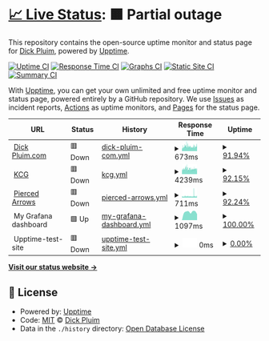# [📈 Live Status](https://pluim003.github.io/upptime): <!--live status--> **🟧 Partial outage**

This repository contains the open-source uptime monitor and status page for [Dick Pluim](https://dickpluim.com), powered by [Upptime](https://github.com/upptime/upptime).

[![Uptime CI](https://github.com/pluim003/upptime/workflows/Uptime%20CI/badge.svg)](https://github.com/pluim003/upptime/actions?query=workflow%3A%22Uptime+CI%22)
[![Response Time CI](https://github.com/pluim003/upptime/workflows/Response%20Time%20CI/badge.svg)](https://github.com/pluim003/upptime/actions?query=workflow%3A%22Response+Time+CI%22)
[![Graphs CI](https://github.com/pluim003/upptime/workflows/Graphs%20CI/badge.svg)](https://github.com/pluim003/upptime/actions?query=workflow%3A%22Graphs+CI%22)
[![Static Site CI](https://github.com/pluim003/upptime/workflows/Static%20Site%20CI/badge.svg)](https://github.com/pluim003/upptime/actions?query=workflow%3A%22Static+Site+CI%22)
[![Summary CI](https://github.com/pluim003/upptime/workflows/Summary%20CI/badge.svg)](https://github.com/pluim003/upptime/actions?query=workflow%3A%22Summary+CI%22)

With [Upptime](https://upptime.js.org), you can get your own unlimited and free uptime monitor and status page, powered entirely by a GitHub repository. We use [Issues](https://github.com/pluim003/upptime/issues) as incident reports, [Actions](https://github.com/pluim003/upptime/actions) as uptime monitors, and [Pages](https://pluim003.github.io/upptime) for the status page.

<!--start: status pages-->
<!-- This summary is generated by Upptime (https://github.com/upptime/upptime) -->
<!-- Do not edit this manually, your changes will be overwritten -->
<!-- prettier-ignore -->
| URL | Status | History | Response Time | Uptime |
| --- | ------ | ------- | ------------- | ------ |
| <img alt="" src="https://icons.duckduckgo.com/ip3/dickpluim.com.ico" height="13"> [Dick Pluim.com](https://dickpluim.com) | 🟥 Down | [dick-pluim-com.yml](https://github.com/pluim003/upptime/commits/HEAD/history/dick-pluim-com.yml) | <details><summary><img alt="Response time graph" src="./graphs/dick-pluim-com/response-time-week.png" height="20"> 673ms</summary><br><a href="https://pluim003.github.io/upptime/history/dick-pluim-com"><img alt="Response time 680" src="https://img.shields.io/endpoint?url=https%3A%2F%2Fraw.githubusercontent.com%2Fpluim003%2Fupptime%2FHEAD%2Fapi%2Fdick-pluim-com%2Fresponse-time.json"></a><br><a href="https://pluim003.github.io/upptime/history/dick-pluim-com"><img alt="24-hour response time 737" src="https://img.shields.io/endpoint?url=https%3A%2F%2Fraw.githubusercontent.com%2Fpluim003%2Fupptime%2FHEAD%2Fapi%2Fdick-pluim-com%2Fresponse-time-day.json"></a><br><a href="https://pluim003.github.io/upptime/history/dick-pluim-com"><img alt="7-day response time 673" src="https://img.shields.io/endpoint?url=https%3A%2F%2Fraw.githubusercontent.com%2Fpluim003%2Fupptime%2FHEAD%2Fapi%2Fdick-pluim-com%2Fresponse-time-week.json"></a><br><a href="https://pluim003.github.io/upptime/history/dick-pluim-com"><img alt="30-day response time 671" src="https://img.shields.io/endpoint?url=https%3A%2F%2Fraw.githubusercontent.com%2Fpluim003%2Fupptime%2FHEAD%2Fapi%2Fdick-pluim-com%2Fresponse-time-month.json"></a><br><a href="https://pluim003.github.io/upptime/history/dick-pluim-com"><img alt="1-year response time 681" src="https://img.shields.io/endpoint?url=https%3A%2F%2Fraw.githubusercontent.com%2Fpluim003%2Fupptime%2FHEAD%2Fapi%2Fdick-pluim-com%2Fresponse-time-year.json"></a></details> | <details><summary><a href="https://pluim003.github.io/upptime/history/dick-pluim-com">91.94%</a></summary><a href="https://pluim003.github.io/upptime/history/dick-pluim-com"><img alt="All-time uptime 99.76%" src="https://img.shields.io/endpoint?url=https%3A%2F%2Fraw.githubusercontent.com%2Fpluim003%2Fupptime%2FHEAD%2Fapi%2Fdick-pluim-com%2Fuptime.json"></a><br><a href="https://pluim003.github.io/upptime/history/dick-pluim-com"><img alt="24-hour uptime 88.24%" src="https://img.shields.io/endpoint?url=https%3A%2F%2Fraw.githubusercontent.com%2Fpluim003%2Fupptime%2FHEAD%2Fapi%2Fdick-pluim-com%2Fuptime-day.json"></a><br><a href="https://pluim003.github.io/upptime/history/dick-pluim-com"><img alt="7-day uptime 91.94%" src="https://img.shields.io/endpoint?url=https%3A%2F%2Fraw.githubusercontent.com%2Fpluim003%2Fupptime%2FHEAD%2Fapi%2Fdick-pluim-com%2Fuptime-week.json"></a><br><a href="https://pluim003.github.io/upptime/history/dick-pluim-com"><img alt="30-day uptime 93.76%" src="https://img.shields.io/endpoint?url=https%3A%2F%2Fraw.githubusercontent.com%2Fpluim003%2Fupptime%2FHEAD%2Fapi%2Fdick-pluim-com%2Fuptime-month.json"></a><br><a href="https://pluim003.github.io/upptime/history/dick-pluim-com"><img alt="1-year uptime 99.48%" src="https://img.shields.io/endpoint?url=https%3A%2F%2Fraw.githubusercontent.com%2Fpluim003%2Fupptime%2FHEAD%2Fapi%2Fdick-pluim-com%2Fuptime-year.json"></a></details>
| <img alt="" src="https://icons.duckduckgo.com/ip3/kunstrijclubgroningen.nl.ico" height="13"> [KCG](https://kunstrijclubgroningen.nl) | 🟥 Down | [kcg.yml](https://github.com/pluim003/upptime/commits/HEAD/history/kcg.yml) | <details><summary><img alt="Response time graph" src="./graphs/kcg/response-time-week.png" height="20"> 4239ms</summary><br><a href="https://pluim003.github.io/upptime/history/kcg"><img alt="Response time 4244" src="https://img.shields.io/endpoint?url=https%3A%2F%2Fraw.githubusercontent.com%2Fpluim003%2Fupptime%2FHEAD%2Fapi%2Fkcg%2Fresponse-time.json"></a><br><a href="https://pluim003.github.io/upptime/history/kcg"><img alt="24-hour response time 3968" src="https://img.shields.io/endpoint?url=https%3A%2F%2Fraw.githubusercontent.com%2Fpluim003%2Fupptime%2FHEAD%2Fapi%2Fkcg%2Fresponse-time-day.json"></a><br><a href="https://pluim003.github.io/upptime/history/kcg"><img alt="7-day response time 4239" src="https://img.shields.io/endpoint?url=https%3A%2F%2Fraw.githubusercontent.com%2Fpluim003%2Fupptime%2FHEAD%2Fapi%2Fkcg%2Fresponse-time-week.json"></a><br><a href="https://pluim003.github.io/upptime/history/kcg"><img alt="30-day response time 4198" src="https://img.shields.io/endpoint?url=https%3A%2F%2Fraw.githubusercontent.com%2Fpluim003%2Fupptime%2FHEAD%2Fapi%2Fkcg%2Fresponse-time-month.json"></a><br><a href="https://pluim003.github.io/upptime/history/kcg"><img alt="1-year response time 4296" src="https://img.shields.io/endpoint?url=https%3A%2F%2Fraw.githubusercontent.com%2Fpluim003%2Fupptime%2FHEAD%2Fapi%2Fkcg%2Fresponse-time-year.json"></a></details> | <details><summary><a href="https://pluim003.github.io/upptime/history/kcg">92.15%</a></summary><a href="https://pluim003.github.io/upptime/history/kcg"><img alt="All-time uptime 99.76%" src="https://img.shields.io/endpoint?url=https%3A%2F%2Fraw.githubusercontent.com%2Fpluim003%2Fupptime%2FHEAD%2Fapi%2Fkcg%2Fuptime.json"></a><br><a href="https://pluim003.github.io/upptime/history/kcg"><img alt="24-hour uptime 88.32%" src="https://img.shields.io/endpoint?url=https%3A%2F%2Fraw.githubusercontent.com%2Fpluim003%2Fupptime%2FHEAD%2Fapi%2Fkcg%2Fuptime-day.json"></a><br><a href="https://pluim003.github.io/upptime/history/kcg"><img alt="7-day uptime 92.15%" src="https://img.shields.io/endpoint?url=https%3A%2F%2Fraw.githubusercontent.com%2Fpluim003%2Fupptime%2FHEAD%2Fapi%2Fkcg%2Fuptime-week.json"></a><br><a href="https://pluim003.github.io/upptime/history/kcg"><img alt="30-day uptime 93.80%" src="https://img.shields.io/endpoint?url=https%3A%2F%2Fraw.githubusercontent.com%2Fpluim003%2Fupptime%2FHEAD%2Fapi%2Fkcg%2Fuptime-month.json"></a><br><a href="https://pluim003.github.io/upptime/history/kcg"><img alt="1-year uptime 99.48%" src="https://img.shields.io/endpoint?url=https%3A%2F%2Fraw.githubusercontent.com%2Fpluim003%2Fupptime%2FHEAD%2Fapi%2Fkcg%2Fuptime-year.json"></a></details>
| <img alt="" src="https://icons.duckduckgo.com/ip3/www.piercedarrows.nl.ico" height="13"> [Pierced Arrows](https://www.piercedarrows.nl) | 🟥 Down | [pierced-arrows.yml](https://github.com/pluim003/upptime/commits/HEAD/history/pierced-arrows.yml) | <details><summary><img alt="Response time graph" src="./graphs/pierced-arrows/response-time-week.png" height="20"> 711ms</summary><br><a href="https://pluim003.github.io/upptime/history/pierced-arrows"><img alt="Response time 656" src="https://img.shields.io/endpoint?url=https%3A%2F%2Fraw.githubusercontent.com%2Fpluim003%2Fupptime%2FHEAD%2Fapi%2Fpierced-arrows%2Fresponse-time.json"></a><br><a href="https://pluim003.github.io/upptime/history/pierced-arrows"><img alt="24-hour response time 738" src="https://img.shields.io/endpoint?url=https%3A%2F%2Fraw.githubusercontent.com%2Fpluim003%2Fupptime%2FHEAD%2Fapi%2Fpierced-arrows%2Fresponse-time-day.json"></a><br><a href="https://pluim003.github.io/upptime/history/pierced-arrows"><img alt="7-day response time 711" src="https://img.shields.io/endpoint?url=https%3A%2F%2Fraw.githubusercontent.com%2Fpluim003%2Fupptime%2FHEAD%2Fapi%2Fpierced-arrows%2Fresponse-time-week.json"></a><br><a href="https://pluim003.github.io/upptime/history/pierced-arrows"><img alt="30-day response time 646" src="https://img.shields.io/endpoint?url=https%3A%2F%2Fraw.githubusercontent.com%2Fpluim003%2Fupptime%2FHEAD%2Fapi%2Fpierced-arrows%2Fresponse-time-month.json"></a><br><a href="https://pluim003.github.io/upptime/history/pierced-arrows"><img alt="1-year response time 656" src="https://img.shields.io/endpoint?url=https%3A%2F%2Fraw.githubusercontent.com%2Fpluim003%2Fupptime%2FHEAD%2Fapi%2Fpierced-arrows%2Fresponse-time-year.json"></a></details> | <details><summary><a href="https://pluim003.github.io/upptime/history/pierced-arrows">92.24%</a></summary><a href="https://pluim003.github.io/upptime/history/pierced-arrows"><img alt="All-time uptime 99.77%" src="https://img.shields.io/endpoint?url=https%3A%2F%2Fraw.githubusercontent.com%2Fpluim003%2Fupptime%2FHEAD%2Fapi%2Fpierced-arrows%2Fuptime.json"></a><br><a href="https://pluim003.github.io/upptime/history/pierced-arrows"><img alt="24-hour uptime 88.42%" src="https://img.shields.io/endpoint?url=https%3A%2F%2Fraw.githubusercontent.com%2Fpluim003%2Fupptime%2FHEAD%2Fapi%2Fpierced-arrows%2Fuptime-day.json"></a><br><a href="https://pluim003.github.io/upptime/history/pierced-arrows"><img alt="7-day uptime 92.24%" src="https://img.shields.io/endpoint?url=https%3A%2F%2Fraw.githubusercontent.com%2Fpluim003%2Fupptime%2FHEAD%2Fapi%2Fpierced-arrows%2Fuptime-week.json"></a><br><a href="https://pluim003.github.io/upptime/history/pierced-arrows"><img alt="30-day uptime 93.86%" src="https://img.shields.io/endpoint?url=https%3A%2F%2Fraw.githubusercontent.com%2Fpluim003%2Fupptime%2FHEAD%2Fapi%2Fpierced-arrows%2Fuptime-month.json"></a><br><a href="https://pluim003.github.io/upptime/history/pierced-arrows"><img alt="1-year uptime 99.49%" src="https://img.shields.io/endpoint?url=https%3A%2F%2Fraw.githubusercontent.com%2Fpluim003%2Fupptime%2FHEAD%2Fapi%2Fpierced-arrows%2Fuptime-year.json"></a></details>
| <img alt="" src="https://icons.duckduckgo.com/ip3/$upptime_grafana.ico" height="13"> My Grafana dashboard | 🟩 Up | [my-grafana-dashboard.yml](https://github.com/pluim003/upptime/commits/HEAD/history/my-grafana-dashboard.yml) | <details><summary><img alt="Response time graph" src="./graphs/my-grafana-dashboard/response-time-week.png" height="20"> 1097ms</summary><br><a href="https://pluim003.github.io/upptime/history/my-grafana-dashboard"><img alt="Response time 1007" src="https://img.shields.io/endpoint?url=https%3A%2F%2Fraw.githubusercontent.com%2Fpluim003%2Fupptime%2FHEAD%2Fapi%2Fmy-grafana-dashboard%2Fresponse-time.json"></a><br><a href="https://pluim003.github.io/upptime/history/my-grafana-dashboard"><img alt="24-hour response time 825" src="https://img.shields.io/endpoint?url=https%3A%2F%2Fraw.githubusercontent.com%2Fpluim003%2Fupptime%2FHEAD%2Fapi%2Fmy-grafana-dashboard%2Fresponse-time-day.json"></a><br><a href="https://pluim003.github.io/upptime/history/my-grafana-dashboard"><img alt="7-day response time 1097" src="https://img.shields.io/endpoint?url=https%3A%2F%2Fraw.githubusercontent.com%2Fpluim003%2Fupptime%2FHEAD%2Fapi%2Fmy-grafana-dashboard%2Fresponse-time-week.json"></a><br><a href="https://pluim003.github.io/upptime/history/my-grafana-dashboard"><img alt="30-day response time 1245" src="https://img.shields.io/endpoint?url=https%3A%2F%2Fraw.githubusercontent.com%2Fpluim003%2Fupptime%2FHEAD%2Fapi%2Fmy-grafana-dashboard%2Fresponse-time-month.json"></a><br><a href="https://pluim003.github.io/upptime/history/my-grafana-dashboard"><img alt="1-year response time 977" src="https://img.shields.io/endpoint?url=https%3A%2F%2Fraw.githubusercontent.com%2Fpluim003%2Fupptime%2FHEAD%2Fapi%2Fmy-grafana-dashboard%2Fresponse-time-year.json"></a></details> | <details><summary><a href="https://pluim003.github.io/upptime/history/my-grafana-dashboard">100.00%</a></summary><a href="https://pluim003.github.io/upptime/history/my-grafana-dashboard"><img alt="All-time uptime 99.01%" src="https://img.shields.io/endpoint?url=https%3A%2F%2Fraw.githubusercontent.com%2Fpluim003%2Fupptime%2FHEAD%2Fapi%2Fmy-grafana-dashboard%2Fuptime.json"></a><br><a href="https://pluim003.github.io/upptime/history/my-grafana-dashboard"><img alt="24-hour uptime 100.00%" src="https://img.shields.io/endpoint?url=https%3A%2F%2Fraw.githubusercontent.com%2Fpluim003%2Fupptime%2FHEAD%2Fapi%2Fmy-grafana-dashboard%2Fuptime-day.json"></a><br><a href="https://pluim003.github.io/upptime/history/my-grafana-dashboard"><img alt="7-day uptime 100.00%" src="https://img.shields.io/endpoint?url=https%3A%2F%2Fraw.githubusercontent.com%2Fpluim003%2Fupptime%2FHEAD%2Fapi%2Fmy-grafana-dashboard%2Fuptime-week.json"></a><br><a href="https://pluim003.github.io/upptime/history/my-grafana-dashboard"><img alt="30-day uptime 99.32%" src="https://img.shields.io/endpoint?url=https%3A%2F%2Fraw.githubusercontent.com%2Fpluim003%2Fupptime%2FHEAD%2Fapi%2Fmy-grafana-dashboard%2Fuptime-month.json"></a><br><a href="https://pluim003.github.io/upptime/history/my-grafana-dashboard"><img alt="1-year uptime 99.54%" src="https://img.shields.io/endpoint?url=https%3A%2F%2Fraw.githubusercontent.com%2Fpluim003%2Fupptime%2FHEAD%2Fapi%2Fmy-grafana-dashboard%2Fuptime-year.json"></a></details>
| <img alt="" src="https://icons.duckduckgo.com/ip3/$upptime_upptime_test.ico" height="13"> Upptime-test-site | 🟥 Down | [upptime-test-site.yml](https://github.com/pluim003/upptime/commits/HEAD/history/upptime-test-site.yml) | <details><summary><img alt="Response time graph" src="./graphs/upptime-test-site/response-time-week.png" height="20"> 0ms</summary><br><a href="https://pluim003.github.io/upptime/history/upptime-test-site"><img alt="Response time 688" src="https://img.shields.io/endpoint?url=https%3A%2F%2Fraw.githubusercontent.com%2Fpluim003%2Fupptime%2FHEAD%2Fapi%2Fupptime-test-site%2Fresponse-time.json"></a><br><a href="https://pluim003.github.io/upptime/history/upptime-test-site"><img alt="24-hour response time 0" src="https://img.shields.io/endpoint?url=https%3A%2F%2Fraw.githubusercontent.com%2Fpluim003%2Fupptime%2FHEAD%2Fapi%2Fupptime-test-site%2Fresponse-time-day.json"></a><br><a href="https://pluim003.github.io/upptime/history/upptime-test-site"><img alt="7-day response time 0" src="https://img.shields.io/endpoint?url=https%3A%2F%2Fraw.githubusercontent.com%2Fpluim003%2Fupptime%2FHEAD%2Fapi%2Fupptime-test-site%2Fresponse-time-week.json"></a><br><a href="https://pluim003.github.io/upptime/history/upptime-test-site"><img alt="30-day response time 592" src="https://img.shields.io/endpoint?url=https%3A%2F%2Fraw.githubusercontent.com%2Fpluim003%2Fupptime%2FHEAD%2Fapi%2Fupptime-test-site%2Fresponse-time-month.json"></a><br><a href="https://pluim003.github.io/upptime/history/upptime-test-site"><img alt="1-year response time 643" src="https://img.shields.io/endpoint?url=https%3A%2F%2Fraw.githubusercontent.com%2Fpluim003%2Fupptime%2FHEAD%2Fapi%2Fupptime-test-site%2Fresponse-time-year.json"></a></details> | <details><summary><a href="https://pluim003.github.io/upptime/history/upptime-test-site">0.00%</a></summary><a href="https://pluim003.github.io/upptime/history/upptime-test-site"><img alt="All-time uptime 25.33%" src="https://img.shields.io/endpoint?url=https%3A%2F%2Fraw.githubusercontent.com%2Fpluim003%2Fupptime%2FHEAD%2Fapi%2Fupptime-test-site%2Fuptime.json"></a><br><a href="https://pluim003.github.io/upptime/history/upptime-test-site"><img alt="24-hour uptime 0.00%" src="https://img.shields.io/endpoint?url=https%3A%2F%2Fraw.githubusercontent.com%2Fpluim003%2Fupptime%2FHEAD%2Fapi%2Fupptime-test-site%2Fuptime-day.json"></a><br><a href="https://pluim003.github.io/upptime/history/upptime-test-site"><img alt="7-day uptime 0.00%" src="https://img.shields.io/endpoint?url=https%3A%2F%2Fraw.githubusercontent.com%2Fpluim003%2Fupptime%2FHEAD%2Fapi%2Fupptime-test-site%2Fuptime-week.json"></a><br><a href="https://pluim003.github.io/upptime/history/upptime-test-site"><img alt="30-day uptime 0.00%" src="https://img.shields.io/endpoint?url=https%3A%2F%2Fraw.githubusercontent.com%2Fpluim003%2Fupptime%2FHEAD%2Fapi%2Fupptime-test-site%2Fuptime-month.json"></a><br><a href="https://pluim003.github.io/upptime/history/upptime-test-site"><img alt="1-year uptime 5.71%" src="https://img.shields.io/endpoint?url=https%3A%2F%2Fraw.githubusercontent.com%2Fpluim003%2Fupptime%2FHEAD%2Fapi%2Fupptime-test-site%2Fuptime-year.json"></a></details>

<!--end: status pages-->

[**Visit our status website →**](https://pluim003.github.io/upptime)

## 📄 License

- Powered by: [Upptime](https://github.com/upptime/upptime)
- Code: [MIT](./LICENSE) © [Dick Pluim](https://dickpluim.com)
- Data in the `./history` directory: [Open Database License](https://opendatacommons.org/licenses/odbl/1-0/)
